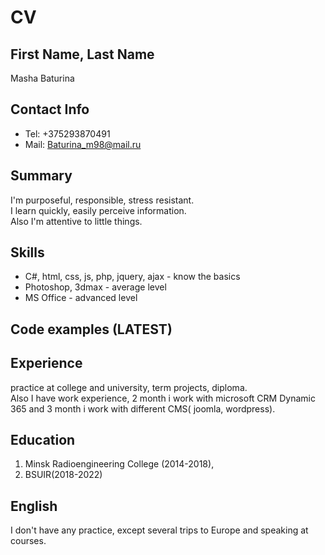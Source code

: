  # CV  
## First Name, Last Name  
   Masha Baturina  
## Contact Info  
   * Tel: +375293870491  
   * Mail: Baturina_m98@mail.ru  
## Summary  
   I'm purposeful, responsible, stress resistant.  
   I learn quickly, easily perceive information.  
   Also I'm attentive to little things.  
## Skills  
   * C#, html, css, js, php, jquery, ajax - know the basics  
   * Photoshop, 3dmax - average level  
   * MS Office - advanced level  
## Code examples (LATEST)  
## Experience   
   practice at college and university, term projects, diploma.  
   Also I have work experience, 2 month i work with microsoft CRM Dynamic 365 and 3 month i work with different CMS( joomla, wordpress).  
## Education   
   1. Minsk Radioengineering College (2014-2018),  
   1. BSUIR(2018-2022)  
## English  
   I don't have any practice, except several trips to Europe and speaking at courses.  
